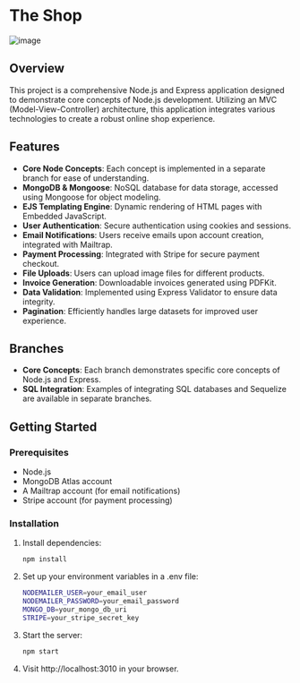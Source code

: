 # The Shop

![image](https://github.com/user-attachments/assets/8669c4ad-1d44-4a7e-8d40-fb2d6a96f9b5)

## Overview

This project is a comprehensive Node.js and Express application designed to demonstrate core concepts of Node.js development. Utilizing an MVC (Model-View-Controller) architecture, this application integrates various technologies to create a robust online shop experience.

## Features

- **Core Node Concepts**: Each concept is implemented in a separate branch for ease of understanding.
- **MongoDB & Mongoose**: NoSQL database for data storage, accessed using Mongoose for object modeling.
- **EJS Templating Engine**: Dynamic rendering of HTML pages with Embedded JavaScript.
- **User Authentication**: Secure authentication using cookies and sessions.
- **Email Notifications**: Users receive emails upon account creation, integrated with Mailtrap.
- **Payment Processing**: Integrated with Stripe for secure payment checkout.
- **File Uploads**: Users can upload image files for different products.
- **Invoice Generation**: Downloadable invoices generated using PDFKit.
- **Data Validation**: Implemented using Express Validator to ensure data integrity.
- **Pagination**: Efficiently handles large datasets for improved user experience.

## Branches

- **Core Concepts**: Each branch demonstrates specific core concepts of Node.js and Express.
- **SQL Integration**: Examples of integrating SQL databases and Sequelize are available in separate branches.

## Getting Started

### Prerequisites

- Node.js
- MongoDB Atlas account
- A Mailtrap account (for email notifications)
- Stripe account (for payment processing)

### Installation

1. Install dependencies:
   ```bash
   npm install
2. Set up your environment variables in a .env file:
   ```bash
   NODEMAILER_USER=your_email_user
   NODEMAILER_PASSWORD=your_email_password
   MONGO_DB=your_mongo_db_uri
   STRIPE=your_stripe_secret_key
3. Start the server:
   ```bash
   npm start
4. Visit http://localhost:3010 in your browser.
